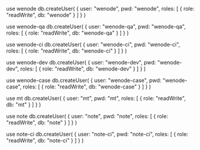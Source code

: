 use wenode
db.createUser(
    {
      user: "wenode",
      pwd: "wenode",
      roles: [
         { role: "readWrite", db: "wenode" }
      ]
    }
)

use wenode-qa
db.createUser(
    {
      user: "wenode-qa",
      pwd: "wenode-qa",
      roles: [
         { role: "readWrite", db: "wenode-qa" }
      ]
    }
)

use wenode-ci
db.createUser(
    {
      user: "wenode-ci",
      pwd: "wenode-ci",
      roles: [
         { role: "readWrite", db: "wenode-ci" }
      ]
    }
)

use wenode-dev
db.createUser(
    {
      user: "wenode-dev",
      pwd: "wenode-dev",
      roles: [
         { role: "readWrite", db: "wenode-dev" }
      ]
    }
)

use wenode-case
db.createUser(
    {
      user: "wenode-case",
      pwd: "wenode-case",
      roles: [
         { role: "readWrite", db: "wenode-case" }
      ]
    }
)

use mt
db.createUser(
    {
      user: "mt",
      pwd: "mt",
      roles: [
         { role: "readWrite", db: "mt" }
      ]
    }
)

use note
db.createUser(
    {
      user: "note",
      pwd: "note",
      roles: [
         { role: "readWrite", db: "note" }
      ]
    }
)

use note-ci
db.createUser(
    {
      user: "note-ci",
      pwd: "note-ci",
      roles: [
         { role: "readWrite", db: "note-ci" }
      ]
    }
)

